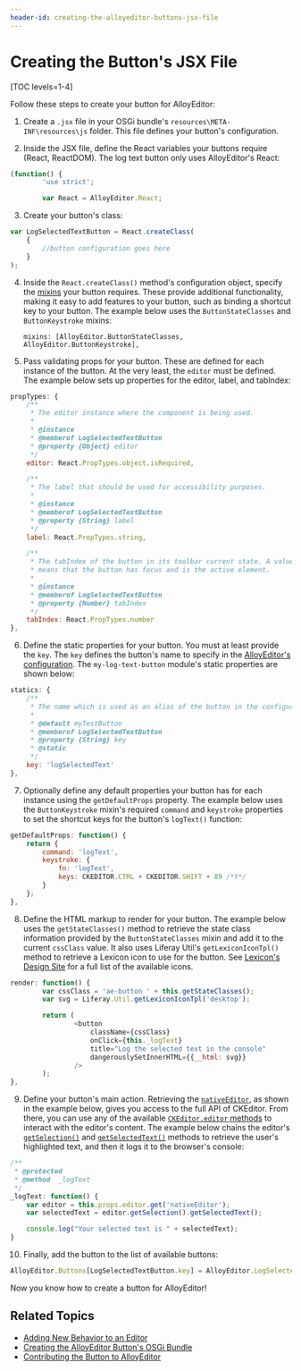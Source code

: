 ```yaml
---
header-id: creating-the-alloyeditor-buttons-jsx-file
---
```


# Creating the Button's JSX File

[TOC levels=1-4]

Follow these steps to create your button for AlloyEditor:

1.  Create a `.jsx` file in your OSGi bundle's `resources\META-INF\resources\js` 
    folder. This file defines your button's configuration.

2.  Inside the JSX file, define the React variables your buttons require 
    (React, ReactDOM). The log text button only uses AlloyEditor's React:

```javascript
(function() {
        'use strict';

        var React = AlloyEditor.React;
```

3.  Create your button's class:

```javascript
var LogSelectedTextButton = React.createClass(
    {
        //button configuration goes here
    }
);
```

4.  Inside the `React.createClass()` method's configuration object, specify the 
    [mixins](/docs/7-2/reference/-/knowledge_base/r/alloyeditor-button-reference-guide#mixins) 
    your button requires. These provide additional functionality, making it easy 
    to add features to your button, such as binding a shortcut key to your 
    button. The example below uses the `ButtonStateClasses` and 
    `ButtonKeystroke` mixins:

        mixins: [AlloyEditor.ButtonStateClasses, AlloyEditor.ButtonKeystroke],

5.  Pass validating props for your button. These are defined for each instance 
    of the button. At the very least, the `editor` must be defined. The example 
    below sets up properties for the editor, label, and tabIndex:

```javascript
propTypes: {
    /**
     * The editor instance where the component is being used.
     *
     * @instance
     * @memberof LogSelectedTextButton
     * @property {Object} editor
     */
    editor: React.PropTypes.object.isRequired,

    /**
     * The label that should be used for accessibility purposes.
     *
     * @instance
     * @memberof LogSelectedTextButton
     * @property {String} label
     */
    label: React.PropTypes.string,

    /**
     * The tabIndex of the button in its toolbar current state. A value other than -1
     * means that the button has focus and is the active element.
     *
     * @instance
     * @memberof LogSelectedTextButton
     * @property {Number} tabIndex
     */
    tabIndex: React.PropTypes.number
},
```

6.  Define the static properties for your button. You must at least provide the 
    `key`. The `key` defines the button's name to specify in the 
    [AlloyEditor's configuration](/docs/7-2/frameworks/-/knowledge_base/f/adding-buttons-to-alloyeditor-toolbars). 
    The `my-log-text-button` module's static properties are shown below:

```javascript
statics: {
    /**
     * The name which is used as an alias of the button in the configuration.
     *
     * @default myTestButton
     * @memberof LogSelectedTextButton
     * @property {String} key
     * @static
     */
    key: 'logSelectedText'
},
```

7.  Optionally define any default properties your button has for each instance 
    using the `getDefaultProps` property. The example below uses the 
    `ButtonKeystroke` mixin's required `command` and `keystroke` properties to 
    set the shortcut keys for the button's `logText()` function:

```javascript
getDefaultProps: function() {
    return {
        command: 'logText',
        keystroke: {
            fn: 'logText',
            keys: CKEDITOR.CTRL + CKEDITOR.SHIFT + 89 /*Y*/
        }
    };
},
```

8.  Define the HTML markup to render for your button. The example below uses the 
    `getStateClasses()` method to retrieve the state class information provided 
    by the `ButtonStateClasses` mixin and add it to the current `cssClass` 
    value. It also uses Liferay Util's `getLexiconIconTpl()` method to retrieve 
    a Lexicon icon to use for the button. See 
    [Lexicon's Design Site](https://clayui.com/docs/components/icons.html) 
    for a full list of the available icons. 

```javascript
render: function() {
        var cssClass = 'ae-button ' + this.getStateClasses();
        var svg = Liferay.Util.getLexiconIconTpl('desktop');

        return (
                <button
                    className={cssClass}
                    onClick={this._logText}
                    title="Log the selected text in the console"
                    dangerouslySetInnerHTML={{__html: svg}}
                />
        );
},
```

9.  Define your button's main action. Retrieving the 
    [`nativeEditor`](https://alloyeditor.com/api/1.5.0/Core.html#nativeEditor), 
    as shown in the example below, gives you access to the full API of 
    CKEditor. From there, you can use any of the available 
    [`CKEditor.editor` methods](https://ckeditor.com/docs/ckeditor4/latest/api/CKEDITOR_editor.html#methods) 
    to interact with the editor's content. The example below chains the editor's 
    [`getSelection()`](https://ckeditor.com/docs/ckeditor4/latest/api/CKEDITOR_editor.html#method-getSelection) 
    and 
    [`getSelectedText()`](https://ckeditor.com/docs/ckeditor4/latest/api/CKEDITOR_dom_selection.html#method-getSelectedText) 
    methods to retrieve the user's highlighted text, and then it logs it to the 
    browser's console:

```javascript
/**
 * @protected
 * @method  _logText
 */
_logText: function() {
    var editor = this.props.editor.get('nativeEditor');
    var selectedText = editor.getSelection().getSelectedText();

    console.log("Your selected text is " + selectedText);
}
```

10.  Finally, add the button to the list of available buttons:

```javascript
AlloyEditor.Buttons[LogSelectedTextButton.key] = AlloyEditor.LogSelectedTextButton = LogSelectedTextButton;
```

Now you know how to create a button for AlloyEditor! 

## Related Topics

- [Adding New Behavior to an Editor](/docs/7-2/frameworks/-/knowledge_base/f/adding-new-behavior-to-an-editor)
- [Creating the AlloyEditor Button's OSGi Bundle](/docs/7-2/frameworks/-/knowledge_base/f/creating-the-alloyeditor-buttons-osgi-bundle)
- [Contributing the Button to AlloyEditor](/docs/7-2/frameworks/-/knowledge_base/f/contributing-the-button-to-alloyeditor)
